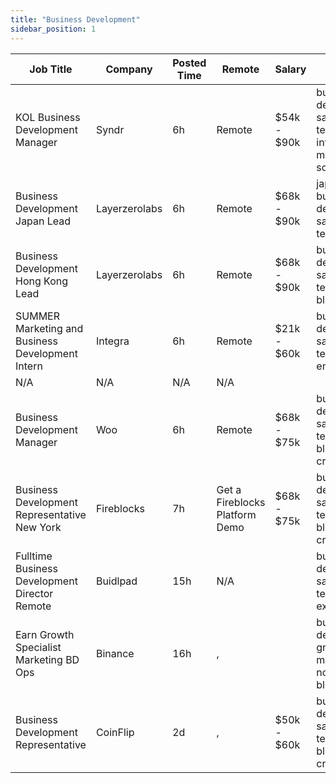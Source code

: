 ```yaml
---
title: "Business Development"
sidebar_position: 1
---
```


| Job Title | Company | Posted Time | Remote | Salary | Tags | Apply Link |
|-----------|---------|-------------|--------|--------|------|------------|
| KOL Business Development Manager | Syndr | 6h | Remote | $54k - $90k | business development, sales, non tech, influencer marketing, social media | [Apply](https://web3.career/kol-business-development-manager-syndr/128028) |
| Business Development Japan Lead | Layerzerolabs | 6h | Remote | $68k - $90k | japan, business development, sales, non tech, lead | [Apply](https://web3.career/business-development-japan-lead-layerzerolabs/127768) |
| Business Development Hong Kong Lead | Layerzerolabs | 6h | Remote | $68k - $90k | business development, sales, non tech, lead, blockchain | [Apply](https://web3.career/business-development-hong-kong-lead-layerzerolabs/127767) |
| SUMMER Marketing and Business Development Intern | Integra | 6h | Remote | $21k - $60k | business development, sales, non tech, intern, entry level | [Apply](https://web3.career/summer-marketing-and-business-development-intern-integra/95750) |
| N/A | N/A | N/A | N/A |  |  | [Apply](https://web3.career/metana) |
| Business Development Manager | Woo | 6h | Remote | $68k - $75k | business development, sales, non tech, blockchain, crypto | [Apply](https://web3.career/business-development-manager-woo/95644) |
| Business Development Representative New York | Fireblocks | 7h | Get a Fireblocks Platform Demo | $68k - $75k | business development, sales, non tech, blockchain, crypto | [Apply](https://web3.career/business-development-representative-new-york-fireblocks/91212) |
| Fulltime Business Development Director Remote | Buidlpad | 15h | N/A |  | business development, sales, non tech, remote, executive | [Apply](https://web3.career/full-time-business-development-director-remote-buidlpad/126840) |
| Earn Growth Specialist Marketing BD Ops | Binance | 16h | , |  | business development, growth, marketing, non tech, blockchain | [Apply](https://web3.career/earn-growth-specialist-marketing-bd-ops-binance/126774) |
| Business Development Representative | CoinFlip | 2d | , | $50k - $60k | business development, sales, non tech, blockchain, crypto | [Apply](https://web3.career/business-development-representative-coinflip/125553) |
